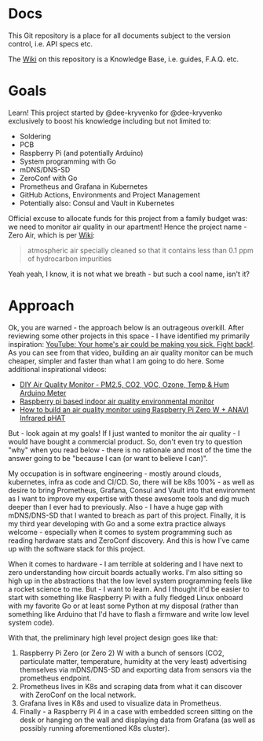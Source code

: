 # Docs

This Git repository is a place for all documents subject to the version control, i.e. API specs etc.

The [Wiki](https://github.com/zero-air/docs/wiki) on this repository is a Knowledge Base, i.e. guides, F.A.Q. etc.

# Goals

Learn! This project started by @dee-kryvenko for @dee-kryvenko exclusively to boost his knowledge including but not limited to:

- Soldering
- PCB
- Raspberry Pi (and potentially Arduino)
- System programming with Go
- mDNS/DNS-SD
- ZeroConf with Go
- Prometheus and Grafana in Kubernetes
- GitHub Actions, Environments and Project Management
- Potentially also: Consul and Vault in Kubernetes

Official excuse to allocate funds for this project from a family budget was: we need to monitor air quality in our apartment! Hence the project name - Zero Air, which is per [Wiki](https://en.wiktionary.org/wiki/zero_air):

> atmospheric air specially cleaned so that it contains less than 0.1 ppm of hydrocarbon impurities

Yeah yeah, I know, it is not what we breath - but such a cool name, isn't it?

# Approach

Ok, you are warned - the approach below is an outrageous overkill. After reviewing some other projects in this space - I have identified my primarily inspiration: [YouTube: Your home's air could be making you sick. Fight back!](https://www.youtube.com/watch?v=Cmr5VNALRAg). As you can see from that video, building an air quality monitor can be much cheaper, simpler and faster than what I am going to do here. Some additional inspirational videos:

- [DIY Air Quality Monitor - PM2.5, CO2, VOC, Ozone, Temp & Hum Arduino Meter](https://www.youtube.com/watch?v=esY_OtDLv7g&t=9s)
- [Raspberry pi based indoor air quality environmental monitor](https://www.youtube.com/watch?v=nV4-rTF3aOk)
- [How to build an air quality monitor using Raspberry Pi Zero W + ANAVI Infrared pHAT](https://www.youtube.com/watch?v=0gNnUWtbmeI)

But - look again at my goals! If I just wanted to monitor the air quality - I would have bought a commercial product. So, don't even try to question "why" when you read below - there is no rationale and most of the time the answer going to be "because I can (or want to believe I can)".

My occupation is in software engineering - mostly around clouds, kubernetes, infra as code and CI/CD. So, there will be k8s 100% - as well as desire to bring Prometheus, Grafana, Consul and Vault into that environment as I want to improve my expertise with these awesome tools and dig much deeper than I ever had to previously. Also - I have a huge gap with mDNS/DNS-SD that I wanted to breach as part of this project. Finally, it is my third year developing with Go and a some extra practice always welcome - especially when it comes to system programming such as reading hardware stats and ZeroConf discovery. And this is how I've came up with the software stack for this project.

When it comes to hardware - I am terrible at soldering and I have next to zero understanding how circuit boards actually works. I'm also sitting so high up in the abstractions that the low level system programming feels like a rocket science to me. But - I want to learn. And I thought it'd be easier to start with something like Raspberry Pi with a fully fledged Linux onboard with my favorite Go or at least some Python at my disposal (rather than something like Arduino that I'd have to flash a firmware and write low level system code).

With that, the preliminary high level project design goes like that:

1. Raspberry Pi Zero (or Zero 2) W with a bunch of sensors (CO2, particulate matter, temperature, humidity at the very least) advertising themselves via mDNS/DNS-SD and exporting data from sensors via the prometheus endpoint.
2. Prometheus lives in K8s and scraping data from what it can discover with ZeroConf on the local network.
3. Grafana lives in K8s and used to visualize data in Prometheus.
4. Finally - a Raspberry Pi 4 in a case with embedded screen sitting on the desk or hanging on the wall and displaying data from Grafana (as well as possibly running aforementioned K8s cluster).
